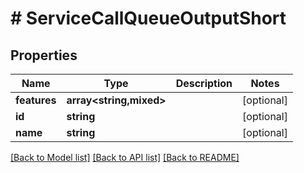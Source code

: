 # # ServiceCallQueueOutputShort

## Properties

Name | Type | Description | Notes
------------ | ------------- | ------------- | -------------
**features** | **array<string,mixed>** |  | [optional]
**id** | **string** |  | [optional]
**name** | **string** |  | [optional]

[[Back to Model list]](../../README.md#models) [[Back to API list]](../../README.md#endpoints) [[Back to README]](../../README.md)
